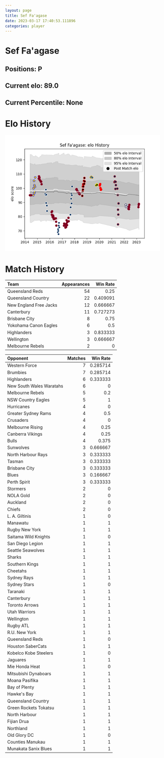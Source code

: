 ```yaml
---  
layout: page  
title: Sef Fa'agase  
date: 2023-03-17 17:40:53.111896  
categories: player  
---
```

# Sef Fa'agase

## Positions: P

## Current elo: 89.0

## Current Percentile: None

# Elo History


![elo history](history_SefFa'agase.png)
# Match History


| Team                   |   Appearances |   Win Rate |
|:-----------------------|--------------:|-----------:|
| Queensland Reds        |            54 |   0.25     |
| Queensland Country     |            22 |   0.409091 |
| New England Free Jacks |            12 |   0.666667 |
| Canterbury             |            11 |   0.727273 |
| Brisbane City          |             8 |   0.75     |
| Yokohama Canon Eagles  |             6 |   0.5      |
| Highlanders            |             3 |   0.833333 |
| Wellington             |             3 |   0.666667 |
| Melbourne Rebels       |             2 |   0        |

| Opponent                 |   Matches |   Win Rate |
|:-------------------------|----------:|-----------:|
| Western Force            |         7 |   0.285714 |
| Brumbies                 |         7 |   0.285714 |
| Highlanders              |         6 |   0.333333 |
| New South Wales Waratahs |         6 |   0        |
| Melbourne Rebels         |         5 |   0.2      |
| NSW Country Eagles       |         5 |   1        |
| Hurricanes               |         4 |   0        |
| Greater Sydney Rams      |         4 |   0.5      |
| Crusaders                |         4 |   0        |
| Melbourne Rising         |         4 |   0.25     |
| Canberra Vikings         |         4 |   0.25     |
| Bulls                    |         4 |   0.375    |
| Sunwolves                |         3 |   0.666667 |
| North Harbour Rays       |         3 |   0.333333 |
| Tasman                   |         3 |   0.333333 |
| Brisbane City            |         3 |   0.333333 |
| Blues                    |         3 |   0.166667 |
| Perth Spirit             |         3 |   0.333333 |
| Stormers                 |         2 |   0        |
| NOLA Gold                |         2 |   0        |
| Auckland                 |         2 |   0        |
| Chiefs                   |         2 |   0        |
| L. A. Giltinis           |         1 |   0        |
| Manawatu                 |         1 |   1        |
| Rugby New York           |         1 |   1        |
| Saitama Wild Knights     |         1 |   0        |
| San Diego Legion         |         1 |   1        |
| Seattle Seawolves        |         1 |   1        |
| Sharks                   |         1 |   1        |
| Southern Kings           |         1 |   1        |
| Cheetahs                 |         1 |   1        |
| Sydney Rays              |         1 |   1        |
| Sydney Stars             |         1 |   0        |
| Taranaki                 |         1 |   1        |
| Canterbury               |         1 |   1        |
| Toronto Arrows           |         1 |   1        |
| Utah Warriors            |         1 |   1        |
| Wellington               |         1 |   1        |
| Rugby ATL                |         1 |   1        |
| R.U. New York            |         1 |   1        |
| Queensland Reds          |         1 |   0        |
| Houston SaberCats        |         1 |   1        |
| Kobelco Kobe Steelers    |         1 |   0        |
| Jaguares                 |         1 |   1        |
| Mie Honda Heat           |         1 |   0        |
| Mitsubishi Dynaboars     |         1 |   1        |
| Moana Pasifika           |         1 |   1        |
| Bay of Plenty            |         1 |   1        |
| Hawke's Bay              |         1 |   1        |
| Queensland Country       |         1 |   1        |
| Green Rockets Tokatsu    |         1 |   1        |
| North Harbour            |         1 |   1        |
| Fijian Drua              |         1 |   1        |
| Northland                |         1 |   1        |
| Old Glory DC             |         1 |   0        |
| Counties Manukau         |         1 |   1        |
| Munakata Sanix Blues     |         1 |   1        |